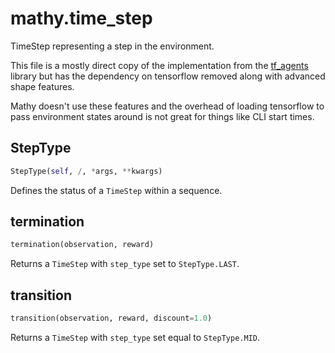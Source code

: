 # mathy.time_step
TimeStep representing a step in the environment.

This file is a mostly direct copy of the implementation from the
[tf_agents](https://github.com/tensorflow/agents) library but has
the dependency on tensorflow removed along with advanced shape
features.

Mathy doesn't use these features and the overhead of loading tensorflow
to pass environment states around is not great for things like CLI start
times.

## StepType
```python
StepType(self, /, *args, **kwargs)
```
Defines the status of a `TimeStep` within a sequence.
## termination
```python
termination(observation, reward)
```
Returns a `TimeStep` with `step_type` set to `StepType.LAST`.
## transition
```python
transition(observation, reward, discount=1.0)
```
Returns a `TimeStep` with `step_type` set equal to `StepType.MID`.
